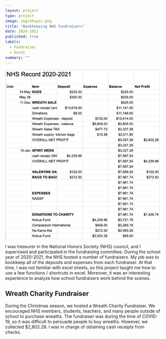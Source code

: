 ```yaml
---
layout: project
type: project
image: img/nhspic.png
title: "Bookkeeping NHS Fundraisers"
date: 2020-2021
published: true
labels:
  - Fundraiser
  - Excel
summary: ""
---
```


<div class="text-center p-4">
  <img width="600px" src="../img/nhsbook.png" class="img-thumbnail" >
</div>

I was treasurer in the National Honors Society (NHS) council, and I supervised and participated in the fundraising committee. During the school year of 2020-2021, the NHS hosted a number of fundraisers. My job was to bookkeep all of the deposits and expenses from each fundraiser. At that time, I was not familiar with excel sheets, so this project taught me how to use a few functions / shortcuts in excel. Moreover, it was an interesting experience to analyze how school fundraisers work behind the scenes. 

## Wreath Charity Fundraiser
During the Christmas season, we hosted a Wreath Charity Fundraiser. We encouraged NHS members, students, teachers, and many people outside of school to purchase wreaths. The fundraiser was during the time of COVID-19, so it was difficult to persuade people to buy wreaths. However, we collected $2,802.28. I was in charge of obtaining cash receipts from checks. 


